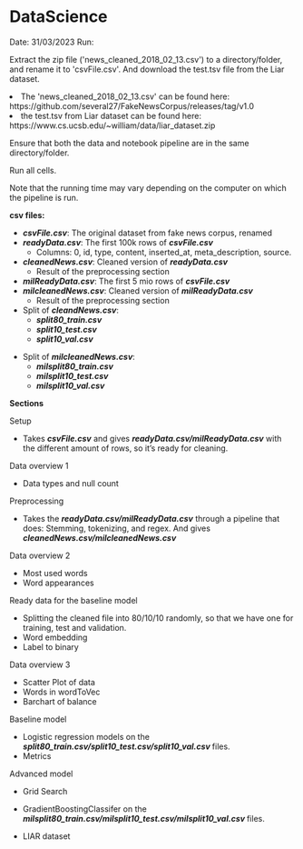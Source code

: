 # DataScience 

Date: 31/03/2023
Run: 
<p>Extract the zip file ('news_cleaned_2018_02_13.csv') to a directory/folder, and rename it to 'csvFile.csv'. And download the test.tsv file from the Liar dataset.</p>
<li> The 'news_cleaned_2018_02_13.csv' can be found here: https://github.com/several27/FakeNewsCorpus/releases/tag/v1.0 </li>
<li> the test.tsv from Liar dataset can be found here: https://www.cs.ucsb.edu/~william/data/liar_dataset.zip </li>
<p>Ensure that both the data and notebook pipeline are in the same directory/folder.</p>
<p>Run all cells.</p>
<p>Note that the running time may vary depending on the computer on which the pipeline is run.</p>

<p><strong>csv files:</strong></p>
<ul>
<li aria-level="1"><strong><em>csvFile.csv</em></strong>: The original dataset from fake news corpus, renamed&nbsp;</li>
<li aria-level="1"><strong><em>readyData.csv</em></strong>: The first 100k rows of <strong><em>csvFile.csv</em></strong>
<ul>
<li aria-level="1">Columns: 0, id, type, content, inserted_at, meta_description, source.</li>
</ul>
</li>
<li><strong><em>cleanedNews.csv</em></strong>: Cleaned version of <strong><em>readyData.csv </em></strong>
<ul>
<li>Result of the preprocessing section</li>
</ul>
</li>
<li><strong><em>milReadyData.csv</em></strong>: The first 5 mio rows of <strong><em>csvFile.csv</em></strong></li>
<li><strong><em>milcleanedNews.csv</em></strong>: Cleaned version of <strong><em>milReadyData.csv</em></strong>
<ul>
<li>Result of the preprocessing section&nbsp;</li>
</ul>
</li>
<li>Split of <strong><em>cleandNews.csv</em></strong>:
<ul>
<li><strong><em>split80_train.csv</em></strong></li>
<li><strong><em>split10_test.csv</em></strong></li>
<li><strong><em>split10_val.csv</em></strong></li>
</ul>
</li>
</ul>
<ul>
</ul>
<ul>
<li>Split of <strong><em>milcleanedNews.csv</em></strong>:
<ul>
<li><strong><em>milsplit80_train.csv&nbsp;</em></strong></li>
<li><strong><em>milsplit10_test.csv&nbsp;</em></strong></li>
<li><strong><em>milsplit10_val.csv&nbsp;</em></strong></li>
</ul>
</li>
</ul>
<ul>
</ul>
<ul>
</ul>
<p><strong>Sections</strong></p>
<p>Setup</p>
<ul>
<li aria-level="1">Takes <strong><em>csvFile.csv</em></strong> and gives <strong><em>readyData.csv/milReadyData.csv</em></strong> with the different amount of rows, so it&rsquo;s ready for cleaning.</li>
</ul>
<p>Data overview 1</p>
<ul>
<li aria-level="1">Data types and null count</li>
</ul>
<p>Preprocessing</p>
<ul>
<li aria-level="1">Takes the <strong><em>readyData.csv/milReadyData.csv</em></strong> through a pipeline that does: Stemming, tokenizing, and regex. And gives <strong><em>cleanedNews.csv/milcleanedNews.csv</em></strong></li>
</ul>
<p>Data overview 2</p>
<ul>
<li aria-level="1">Most used words</li>
<li aria-level="1">Word appearances&nbsp;</li>
</ul>
<p>Ready data for the baseline model</p>
<ul>
<li aria-level="1">Splitting the cleaned file into 80/10/10 randomly, so that we have one for training, test and validation.&nbsp;</li>
<li aria-level="1">Word embedding</li>
<li aria-level="1">Label to binary</li>
</ul>
<p>Data overview 3</p>
<ul>
<li aria-level="1">Scatter Plot of data</li>
<li aria-level="1">Words in wordToVec</li>
<li aria-level="1">Barchart of balance</li>
</ul>
<p>Baseline model</p>
<ul>
<li aria-level="1">Logistic regression models on the <strong><em>split80_train.csv/split10_test.csv/split10_val.csv </em></strong>files.&nbsp;</li>
<li aria-level="1">Metrics</li>
</ul>
<p>Advanced model</p>
<ul>
<li aria-level="1">Grid Search&nbsp;</li>
</ul>
<ul>
<li aria-level="1">GradientBoostingClassifer on the <strong><em>milsplit80_train.csv/milsplit10_test.csv/milsplit10_val.csv </em></strong>files.&nbsp;</li>
</ul>
<ul>
<li aria-level="1">LIAR dataset</li>
</ul>
